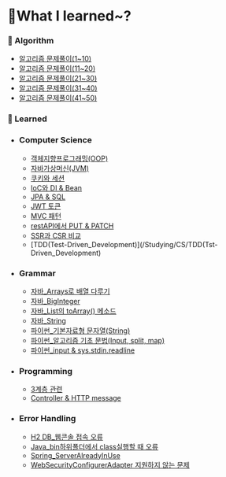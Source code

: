 # 📝What I learned~?


### 🔎 Algorithm

- [알고리즘 문제풀이(1~10)](/Algorithm/문제풀이(1~10))
- [알고리즘 문제풀이(11~20)](/Algorithm/문제풀이(11~20))
- [알고리즘 문제풀이(21~30)](/Algorithm/문제풀이(21~30))
- [알고리즘 문제풀이(31~40)](/Algorithm/문제풀이(31~40))
- [알고리즘 문제풀이(41~50)](/Algorithm/문제풀이(41~50))


### 🔎 Learned
- ### Computer Science
	- [객체지향프로그래밍(OOP)](/Studying/CS/객체지향프로그래밍(OOP))
	- [자바가상머신(JVM)](/Studying/CS/자바가상머신(JVM))
	- [쿠키와 세션](/Studying/CS/쿠키와_세션(Cookie&Session))
	- [IoC와 DI & Bean](/Studying/CS/IoC(Inversion_of_Control)와_DI(Dependency_Injection)_&_Bean)
	- [JPA & SQL](/Studying/CS/JPA_SQL)
	- [JWT 토큰](/Studying/CS/JWT)
	- [MVC 패턴](/Studying/CS/MVC패턴)
	- [restAPI에서 PUT & PATCH](/Studying/CS/restAPI에서_PUT_PATCH)
	- [SSR과 CSR 비교](/Studying/CS/SSR_CSR)
	- [TDD(Test-Driven_Development)](/Studying/CS/TDD(Tst-Driven_Development)
- ### Grammar
	- [자바_Arrays로 배열 다루기](/Stydying/Grammar/자바_Arrays)
	- [자바_BigInteger](/Stydying/Grammar/자바_BigInteger)
	- [자바_List의 toArray() 메소드](/Stydying/Grammar/자바_List_toArray)
	- [자바_String](/Stydying/Grammar/자바_String)
	- [파이썬_기본자료형 문자열(String)](/Stydying/Grammar/파이썬_기본자료형_문자열(String))
	- [파이썬_알고리즘 기초 문법(Input, split, map)](/Stydying/Grammar/파이썬_알고리즘_기초_문법(Input_split_map))
	- [파이썬_input & sys.stdin.readline](/Stydying/Grammar/파이썬_input_sys.stdin.readline)
- ### Programming
	- [3계층 관련](/Stydying/Programming/자바_Coupling)
	- [Controller & HTTP message](/Stydying/Programming/스프링_Controller_HTTPmessage)
- ### Error Handling
	- [H2 DB_웹콘솔 접속 오류](/Stydying/Errors/H2_웹콘솔_접속_오류)
	- [Java_bin하위폴더에서 class실행할 때 오류](/Stydying/Errors/Java_bin하위폴더class실행오류)
	- [Spring_ServerAlreadyInUse](/Stydying/Errors/Spring_ServerAlreadyInUse)
	- [WebSecurityConfigurerAdapter 지원하지 않는 문제](/Stydying/Errors/WebSecurityConfigurerAdapter_지원하지_않는_문제)
